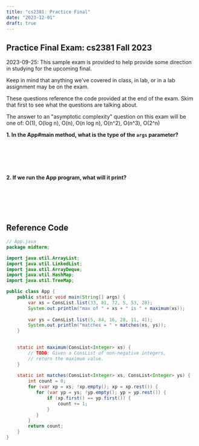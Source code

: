 ```yaml
---
title: "cs2381: Practice Final"
date: "2023-12-01"
draft: true
---
```


## Practice Final Exam: cs2381 Fall 2023

2023-09-25: This sample exam is provided to help provide some
direction in studying for the upcoming final.

Keep in mind that anything we've covered in class, in lab, or in a lab
assignment may be on the exam.

These questions reference the code provided at the end of the exam.
Skim that first to see what the questions are talking about.

The answer to an "asymptotic complexity" question on this exam will be
one of: O(1), O(log n), O(n), O(n log n), O(n^2), O(n^3), O(2^n)

**1. In the App#main method, what is the type of the ``args`` parameter?**

<br><br><br><br>

**2. If we run the App program, what will it print?**

<br><br><br><br>



## Reference Code

```java
// App.java
package midterm;

import java.util.ArrayList;
import java.util.LinkedList;
import java.util.ArrayDeque;
import java.util.HashMap;
import java.util.TreeMap;

public class App {
    public static void main(String[] args) {
        var xs = ConsList.list(33, 81, 72, 5, 53, 28);
        System.out.println("max of " + xs + " is " + maximum(xs));
        
        var ys = ConsList.list(5, 84, 16, 28, 11, 41);
        System.out.println("matches = " + matches(xs, ys));
    }

    
    static int maximum(ConsList<Integer> xs) {
        // TODO: Given a ConsList of non-negative integers, 
        // return the maximum value.
    }
    
    static int matches(ConsList<Integer> xs, ConsList<Integer> ys) {
        int count = 0;
        for (var xp = xs; !xp.empty(); xp = xp.rest()) {
           for (var yp = ys; !yp.empty(); yp = yp.rest()) {
               if (xp.first() == yp.first()) {
                   count += 1; 
               }
           }
        }
        return count;
    }
}
```


